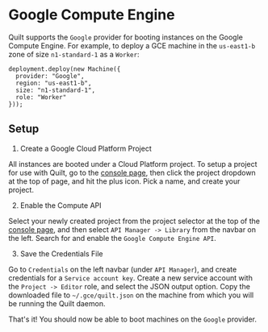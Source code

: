 # Google Compute Engine

Quilt supports the `Google` provider for booting instances on the Google Compute
Engine. For example, to deploy a GCE machine in the `us-east1-b` zone of size
`n1-standard-1` as a `Worker`:

```
deployment.deploy(new Machine({
  provider: "Google",
  region: "us-east1-b",
  size: "n1-standard-1",
  role: "Worker"
}));
```

## Setup

1. Create a Google Cloud Platform Project

All instances are booted under a Cloud Platform project. To setup a project for
use with Quilt, go to the [console page](console.cloud.google.com), then click
the project dropdown at the top of page, and hit the plus icon. Pick a name,
and create your project.

2. Enable the Compute API

Select your newly created project from the project selector at the top of the
[console page](console.cloud.google.com), and then select `API Manager ->
Library` from the navbar on the left. Search for and enable the `Google Compute
Engine API`.

3. Save the Credentials File

Go to `Credentials` on the left navbar (under `API Manager`), and create
credentials for a `Service account key`. Create a new service account with the
`Project -> Editor` role, and select the JSON output option. Copy the
downloaded file to `~/.gce/quilt.json` on the machine from which you will be
running the Quilt daemon.

That's it! You should now be able to boot machines on the `Google` provider.
